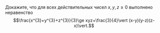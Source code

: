 Докажите, что для всех действительных чисел $x,y,z\ge 0$ выполнено неравенство $$\frac{x^{3}+y^{3}+z^{3}}{3}\ge xyz+\frac{3}{4}\vert (x-y)(y-z)(z-x)\vert.$$